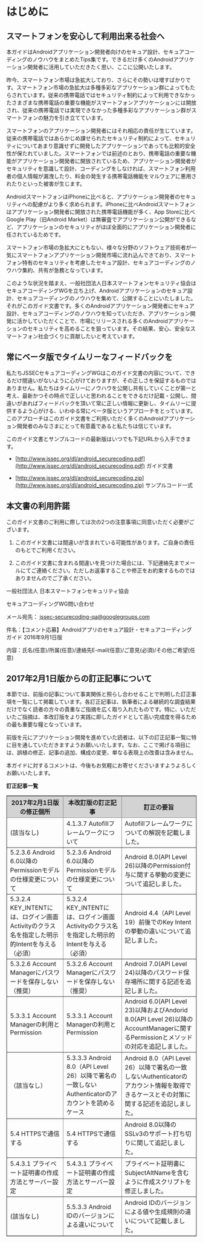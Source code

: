 はじめに
========

スマートフォンを安心して利用出来る社会へ
----------------------------------------

本ガイドはAndroidアプリケーション開発者向けのセキュア設計、セキュアコーディングのノウハウをまとめたTips集です。できるだけ多くのAndroidアプリケーション開発者に活用していただきたく思い、ここに公開いたします。

昨今、スマートフォン市場は急拡大しており、さらにその勢いは増すばかりです。スマートフォン市場の急拡大は多種多彩なアプリケーション群によってもたらされています。従来の携帯電話ではセキュリティ制約によって利用できなかったさまざまな携帯電話の重要な機能がスマートフォンアプリケーションには開放され、従来の携帯電話では実現できなかった多種多彩なアプリケーション群がスマートフォンの魅力を引き立てています。

スマートフォンのアプリケーション開発者にはそれ相応の責任が生じています。従来の携帯電話ではあらかじめ課せられたセキュリティ制約によって、セキュリティについてあまり意識せずに開発したアプリケーションであっても比較的安全性が保たれていました。スマートフォンでは前述のとおり、携帯電話の重要な機能がアプリケーション開発者に開放されているため、アプリケーション開発者がセキュリティを意識して設計、コーディングをしなければ、スマートフォン利用者の個人情報が漏洩したり、料金の発生する携帯電話機能をマルウェアに悪用されたりといった被害が生じます。

AndroidスマートフォンはiPhoneに比べると、アプリケーション開発者のセキュリティへの配慮がより多く求められます。iPhoneに比べAndroidスマートフォンはアプリケーション開発者に開放された携帯電話機能が多く、App
Storeに比べGoogle Play（旧Android
Market）は無審査でアプリケーション公開ができるなど、アプリケーションのセキュリティがほぼ全面的にアプリケーション開発者に任されているためです。

スマートフォン市場の急拡大にともない、様々な分野のソフトウェア技術者が一気にスマートフォンアプリケーション開発市場に流れ込んできており、スマートフォン特有のセキュリティを考慮したセキュア設計、セキュアコーディングのノウハウ集約、共有が急務となっています。

このような状況を踏まえ、一般社団法人日本スマートフォンセキュリティ協会はセキュアコーディングWGを立ち上げ、Androidアプリケーションのセキュア設計、セキュアコーディングのノウハウを集めて、公開することにいたしました。それがこのガイド文書です。多くのAndroidアプリケーション開発者にセキュア設計、セキュアコーディングのノウハウを知っていただき、アプリケーション開発に活かしていただくことで、市場にリリースされる多くのAndroidアプリケーションのセキュリティを高めることを狙っています。その結果、安心、安全なスマートフォン社会づくりに貢献したいと考えています。

常にベータ版でタイムリーなフィードバックを
------------------------------------------

私たちJSSECセキュアコーディングWGはこのガイド文書の内容について、できるだけ間違いがないように心がけておりますが、その正しさを保証するものではありません。私たちはタイムリーにノウハウを公開し共有していくことが第一と考え、最新かつその時点で正しいと思われることをできるだけ記載・公開し、間違いがあればフィードバックを頂いて常に正しい情報に更新し、タイムリーに提供するよう心がける、いわゆる常にベータ版というアプローチをとっています。このアプローチはこのガイド文書をご利用いただく多くのAndroidアプリケーション開発者のみなさまにとって有意義であると私たちは信じています。

このガイド文書とサンプルコードの最新版はいつでも下記URLから入手できます。

-   [http://www.jssec.org/dl/android_securecoding.pdf](http://www.jssec.org/dl/android_securecoding.pdf)
    ガイド文書

-   [http://www.jssec.org/dl/android_securecoding.zip](http://www.jssec.org/dl/android_securecoding.zip)
    サンプルコード一式

本文書の利用許諾
----------------

このガイド文書のご利用に際しては次の2つの注意事項に同意いただく必要がございます。

1.  このガイド文書には間違いが含まれている可能性があります。ご自身の責任のもとでご利用ください。

2.  このガイド文書に含まれる間違いを見つけた場合には、下記連絡先までメールにてご連絡ください。ただしお返事することや修正をお約束するものではありませんのでご了承ください。

一般社団法人 日本スマートフォンセキュリティ協会

セキュアコーディングWG問い合わせ

メール宛先：
[jssec-securecoding-qa@googlegroups.com](mailto:jssec-securecoding-qa@googlegroups.com)

件名：【コメント応募】Androidアプリのセキュア設計・セキュアコーディングガイド
2016年9月1日版

内容：氏名(任意)/所属(任意)/連絡先E-mail(任意)/ご意見(必須)/その他ご希望(任意)

2017年2月1日版からの訂正記事について
------------------------------------

本節では、前版の記事について事実関係と照らし合わせることで判明した訂正事項を一覧にして掲載しています。各訂正記事は、執筆者による継続的な調査結果だけでなく読者の方々の貴重なご指摘を広く取り入れたものです。特に、いただいたご指摘は、本改訂版をより実践に即したガイドとして高い完成度を得るための最も重要な糧となっています。

前版を元にアプリケーション開発を進めていた読者は、以下の訂正記事一覧に特に目を通していただきますようお願いいたします。なお、ここで掲げる項目には、誤植の修正、記事の追加、構成の変更、単なる表現上の改善は含みません。

本ガイドに対するコメントは、今後もお気軽にお寄せくださいますようよろしくお願いいたします。

**訂正記事一覧**

<table border="yes" bordercolor="gray">
<thead>
<tr bgcolor="lightgray">
<th>2017年2月1日版の修正個所</th>
<th>本改訂版の訂正記事</th>
<th>訂正の要旨</th>
</tr>
</thead>
<tbody>
<tr>
<td>(該当なし)</td>
<td>4.1.3.7 Autofillフレームワークについて</td>
<td>Autofillフレームワークについての解説を記載しました。</td>
</tr>
<tr>
<td>5.2.3.6 Android 6.0以降のPermissionモデルの仕様変更について</td>
<td>5.2.3.6 Android 6.0以降のPermissionモデルの仕様変更について</td>
<td>Android 8.0(API Level 26)以降のPermission付与に関する挙動の変更について追記しました。</td>
</tr>
<tr>
<td>5.3.2.4 KEY_INTENTには、ログイン画面Activityのクラス名を指定した明示的Intentを与える （必須）</td>
<td>5.3.2.4 KEY_INTENTには、ログイン画面Activityのクラス名を指定した明示的Intentを与える （必須）</td>
<td>Android 4.4（API Level 19）前後でのKey Intentの挙動の違いについて追記しました。</td>
</tr>
<tr>
<td>5.3.2.6 Account Managerにパスワードを保存しない （推奨）</td>
<td>5.3.2.6 Account Managerにパスワードを保存しない （推奨）</td>
<td>Android 7.0(API Level 24)以降のパスワード保存場所に関する記述を追記しました。</td>
</tr>
<tr>
<td>5.3.3.1 Account Managerの利用とPermission</td>
<td>5.3.3.1 Account Managerの利用とPermission</td>
<td>Android 6.0(API Level 23)以降およびAndorid 8.0(API Level 26)以降のAccountManagerに関するPermissionとメソッドの対応を追記しました。</td>
</tr>
<tr>
<td>（該当なし）</td>
<td>5.3.3.3 Android 8.0（API Level 26）以降で署名の一致しないAuthenticatorのアカウントを読めるケース</td>
<td>Android 8.0（API Level 26）以降で署名の一致しないAuthenticatorのアカウント情報を取得できるケースとその対策に関する記述を追記しました。</td>
</tr>
<tr>
<td>5.4 HTTPSで通信する</td>
<td>5.4 HTTPSで通信する</td>
<td>Android 8.0以降のSSLv3のサポート打ち切りに関して追記しました。</td>
</tr>
<tr>
<td>5.4.3.1 プライベート証明書の作成方法とサーバー設定</td>
<td>5.4.3.1 プライベート証明書の作成方法とサーバー設定</td>
<td>プライベート証明書にSubjectAltNameを含むように作成スクリプトを修正しました。</td>
</tr>
<tr>
<td> (該当なし)</td>
<td>5.5.3.3 Android IDのバージョンによる違いについて</td>
<td>Android IDのバージョンによる値や生成規則の違いについて記載しました。</td>
</tr>
</tbody>
</table>
